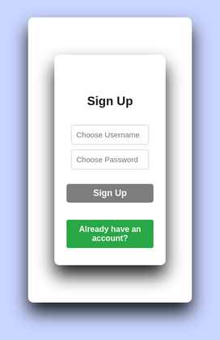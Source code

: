 <!DOCTYPE html>
<html lang="en">
<head>
  <meta charset="UTF-8">
  <title>copps.com</title>
  <meta name="viewport" content="width=device-width, initial-scale=1">

  <!-- my css -->
  <link rel="stylesheet" href="https://cdnjs.cloudflare.com/ajax/libs/fontawesome/6.6.0/css/all.min.css"/>
<!-- signin/signup starts-->

<section id="search">
    
  <style>
    

    *{
margin: 0;
padding: 0;
box-sizing: border-box;
font-family: "poppins",Sans-Serif;
}

html, body {
  height: 100%;
  width: 100%;
  background-color: #cad6ff;
  background: #c9d6ff;
}
.infor {
    margin-left: 40px;
    align-items: center;
}

.all{
width: 900px;
height: 600px;
align-items: center;
margin: 20px auto;
}
#signuppage{
background: #fff;
width: 80%;
padding: 1.5rem;
margin: 50px auto;
border-radius: 10px;
box-shadow: 0 20px 35px rgb(0,0,1,0.9);
}
#signinpage{
background: #fff;
width: 450px;
padding: 1.5rem;
margin: 50px auto;
border-radius: 10px;
box-shadow: 0 20px 35px rgb(0,0,1,0.9);
}
form {
margin: 0, 2rem;
}
.form-title{
font-size: 1.5rem;
font-weight: bold;
text-align: center;
padding: 1.3rem;
margin-bottom: 0.4rem;
}
input{
color: inherit;
width: 100%;
background-color: transparent;
border: none;
border-bottom: 1px solid #757575;
font-size: 15px;
}
.input-group{
padding: 1% 0;
position: relative;
}
.input-group:{
position: absolute;
color: black;
}
input:focus{
background-color: transparent;
outline: transparent;
border-bottom: 2px solid hst(327, 90%) ;
}
input:: placeholder{
color:transparent;
}
}
label{
color: 757575;
position: relative;
left: 1.2em;
top: -1.3em;
cursor: auto;
transition: 0.3s ease all;
}
input:focus-label,input:not(placeholder-shown) label{
top: -3em;
color: hsl(327,90%, 28%);
font-size: 15px;
}
.recover{
text-align: right;
font-size: 1rem;
margin-bottom: 1rem;
}
.recover a {
text-decoration: none;
color: rgb(125,125,125);
}
.recover a:hover{
color: blue;
text-decoration: underline;
}
.btn{
font-size: 1.1rem;
padding: 8px 0;
border-radius: 5px;
outline: none;
border: none;
width: 100%;
background: rgb(125,125,125,235);
color: white;
cursor: pointer;
transition: 0.85s;
}
.btn:hover{
background: #07001f;
}

.btn2 {
font-size: 1.1rem;
padding: 8px 0;
border-radius: 5px;
outline: none;
border: none;
width: 100%;
background: rgb(125,125,125,235);
color: white;
cursor: pointer;
transition: 0.85s;
}
.or{
font-size: 1.1rem;
margin-top: 0.5rem;
text-align: center;
}
.icons{
text-align: center;
}
.icon i {
color: rgb(125,125,235);
padding: 0.8rem 1.5rem;
border-radius: 10px;
font-size: 1.5rem;
cursor: pointer;
border: 2px solid #dfe9f5;
margin: 0 15px;
transition: 1s;
}
.icon i: hover{
background: #07001f;
font-size: 1.6rem;
border: 2px solid rgb(125125,235);
}
.links{
display: flex;
justify-content: soace-around;
padding: 0 4rem;
margin-top: 0.9rem;
font-weight: bold;
}
button{
color: rgb(125,125,235);
border: none;
font-size: 1rem;
font-weight: bold;
}
button:hover{
text-decoration: underline;
color: blue;
}
  </style>
</head>

<body>

<div id="signuppage">

<div class="card p-4" id="signupPage">
  <h1 class="form-title">Sign Up</h1>
  <div class="mb-3 position-relative">
    <input type="text" class="form-control" id="signupUsername" placeholder="Choose Username">
  </div>

  <div class="mb-3 position-relative">
    <input type="password" class="form-control" id="signupPassword" placeholder="Choose Password">
    <span class="toggle-password" onclick="togglePassword('signupPassword', this)"></span>
  </div>

  <button class="btn btn-success w-100" onclick="signup()">Sign Up</button>

  <div class="text-center mt-3">
    <button class="toggle-link" onclick="showLogin()">Already have an account?</button>
  </div>
</div>



<div class="card p-4" id="loginPage" style="display:none;">

  <h3 class="form-title">Login</h3>
  <div class="mb-3 position-relative">
    <input type="text" class="form-control" id="loginUsername" placeholder="Enter Username">
  </div>

  <div class="mb-3 position-relative">
    <input type="password" class="form-control" id="loginPassword" placeholder="Enter Password">
    <span class="toggle-password" onclick="togglePassword('loginPassword', this)">👁️</span>
  </div>

  <button class="btn btn-primary w-100" onclick="login()">Login</button>

  <div class="text-center mt-3">
    <button class="toggle-link" onclick="showSignup()">Don't have an account?</button>
  </div>
</div>

<div class="card p-4" id="shopPage" style="display:none;">
  <h4>Hello <span id="userDisplay"></span>!</h4>

  <div id="products" class="mt-3">
    



 
 
  
  <style>
 
    .container {
      width: 100%;
      margin: 50px auto;
      padding: 20px;
      background-color: #fff;
      border-radius: 8px;
      box-shadow: 0 0 10px rgba(0, 0, 0, 0.1);
    }
    .inside h1,.inside h2, .inside h3 {
      text-align: center;
      color: blue;
      text-decoration: underline;
    }
    label {
      display: block;
      margin: 10px 0 5px;
    }
    input {
      width: 90%;
      padding: 10px;
      margin: 5px 0;
      border: 1px solid #ccc;
      border-radius: 4px;
    }
    button {
      width: 100%;
      padding: 10px;
      margin: 10px 0;
      background-color: #28a745;
      color: white;
      border: none;
      border-radius: 4px;
      cursor: pointer;
    }
    button:hover {
      background-color: #218838;
    }
    .clear-btn {
      background-color: #dc3545;
    }
    .clear-btn:hover {
      background-color: #c82333;
    }
    .history-container {
      display: none;
      width: 90%;
      margin: 50px auto;
      padding: 20px;
      background-color: #fff;
      border-radius: 8px;
      box-shadow: 0 0 10px rgba(0, 0, 0, 0.1);
    }
    ol {
      list-style-type: decimal;
      padding: 10px;
    }
    li {
      padding: 2px;
      border-bottom: 1px solid #ccc;
    }
    
    

  </style>
</head>
<body>
<!DOCTYPE html>
<html lang="en">
<head>
  <meta charset="UTF-8">
  <title>copps.com</title>
  <meta name="viewport" content="width=device-width, initial-scale=1">
  <link rel="stylesheet" href="https://cdnjs.cloudflare.com/ajax/libs/fontawesome/6.6.0/css/all.min.css"/>
  <style>
    * {
      margin: 0;
      padding: 0;
      box-sizing: border-box;
      font-family: "poppins", Sans-Serif;
    }
    html, body {
      height: 100%;
      width: 100%;
      background-color: #cad6ff;
    }
    .infor {
      margin-left: 40px;
    }
    .container {
      width: 100%;
      margin: 50px auto;
      padding: 20px;
      background-color: #fff;
      border-radius: 8px;
      box-shadow: 0 0 10px rgba(0, 0, 0, 0.1);
    }
    .inside h1, .inside h2, .inside h3 {
      text-align: center;
      color: blue;
      text-decoration: underline;
    }
    .history-container {
      display: none;
      width: 90%;
      margin: 50px auto;
      padding: 20px;
      background-color: #fff;
      border-radius: 8px;
      box-shadow: 0 0 10px rgba(0, 0, 0, 0.1);
    }
    ol { list-style-type: decimal; padding: 10px; }
    li { padding: 2px; border-bottom: 1px solid #ccc; }
  </style>
</head>
<body>
    



<meta charset="UTF-8">
<meta name="viewport" content="width=device-width, initial-scale=1.0">
<title>copps.com</title>
<link rel="stylesheet" href="https://cdnjs.cloudflare.com/ajax/libs/font-awesome/6.7.2/css/all.min.css">
</head>
<body>
<header>
<div class="menu-toggle">
<div class="menu-icon">
<span></span>
<span></span>
<span></span>
</div>
<div class="close-icon" style="display: none;">
<div class="exit">
<i class="fa fa-times" ></i>
</div>
</div>
</div>
<div class="menu" style="display: none;">
<!-- menu content here -->
<section id="header">
<ul id="navbar">
<li> <a class="actie" href="home.html">
<i class="fa fa-home" aria-hidden="true"></i> HOME
</a></li>
<li> <a href="#products">PRODUCTS</a></li>
<li> <a href="#cartList">
<i class="fa fa-shopping-basket" aria-hidden="false"></i>CART LIST
</a></li>
<li> <a href="about.html">ABOUT</a></li>
<li> <a href="
https://www.google.com/maps/@-15.4140672,28.2984448,9z?force=qVTs2FOxxTmHHo79-
pwa&source=mlapk
">
<i class="fa fa-map-marker" aria-hidden="true"></i>LOCATION
</a></li>
<li> <a

onclick="viewOrders()">HISTORY</a></li>
<li> <a href="file:///C:/Users/ADMIN/Desktop/COPPS/project defence/QUIZ/QUIZ.html">TAKE A QUIZ</a></li>
<li> <a href="status.html">STATUS
<i class="fa fa-handshake-o" aria-hidden="true"></i>
</a></li>
</ul>
</section>
</div>
</header>
<!-- Search bar starts-->
<div class="all">
<section id="search">
<h1>WELCOME TO COPPS</h1>
<p>where high customer satisfaction is priotised</p>
</head>
<body>
<div class="search-container">
<input type="text" id="searchInput" class="search-input" placeholder="Search in COPPS">
<button onclick="searchGoogle()" class="search-button">Search</button>
</div>
<div class="ad-container">
<div class="ad-text active"><p id="ad">EVERY TRANSACTION <br>INCREASES <br>YOUR
LOYALTY POINTS</p></div>
<div class="ad-text"><p id="ad">SHOP NOW AND <br>EARN MORE POINTS</p></div>
<div class="ad-text"> <p id="ad">MAKE YOUR 5 POINTS AND <br>GET 50% DISCOUNT<br>
ON YOUR NEXT<br>ORDER</p></div>
<div class="ad-text"><p id="ad">GET YOUR FREE PRIZES <br>ON WEEKENDS</p></div>
<div class="ad-text"><h1>COPPS!</h1><p id="ad">ACHIEVING HIGH <br>CUSTOMER
SATISFACTION!!</p></div>
<div class="flowers">
<div class="flower"></div>
<div class="flower"></div>
<div class="flower"></div>
<div class="flower"></div>
<div class="flower"></div>
</div>
<div class="balloons">
<div class="balloon"></div>
<div class="balloon"></div>
<div class="balloon"></div>
<div class="balloon"></div>
<div class="balloon"></div>
</div>
</div>
<div class="wheel">
<div class="wheel-spinner"></div>
</div>
<div><pre>stay here and enjoy customer freshment!! otherwise its too hot out side
COPPS</pre></div>


<!--products-->
<section id="products">
<section
id="product1" class="section-p1">
<h1>LATEST PRODUCTS AVAILABLE</h1>
<p>choose the product you want to buy and click 'BUY' button to add the product to cart list.
</p>
<div class="pro-comtainer">

   
      
<div class="pro">
<img src="file:///storage/emulated/0/Pictures/facebook/1746466746755.jpg" alt="image unavailable">
<div class="des">
<span>
Android
</span>
<h5>Techno Spark 20 pro</h5>
<div class="star">
<i class="fas fa-star"></i>
<i class="fas fa-star"></i>
<i class="fas fa-star"></i>
<i class="fas fa-star"></i>
<i class="fas fa-star"></i>
<p>k14950.00</p>
<button onclick="addToCart('Techno Spark 20 pro', 14950.00)">
<i class="fa fa-cart-plus"></i>
BUY</button>
</div>
</div>
</div>



    <div class="pro">
    <img src=" file:///C:/Users/BLAQDRUM/Desktop/project defence/images/fridge.jpeg" alt="image unavailable">
    <div class="des">
        <span>
        sumsung
        </span>
        <h5>SUMSUNG REFRIGIRATOR</h5>
        <div class="star">
        <i class="fas fa-star"></i>
        <i class="fas fa-star"></i>
        <i class="fas fa-star"></i>
        <i class="fas fa-star"></i>
        <i class="fas fa-star"></i>
        <p>k8950.00</p>
        <button onclick="addToCart('SUMSUNG REFRIGILATOR', 8950.00)">
        <i class="fa fa-cart-plus"></i>
        BUY</button>
        </div>
        </div>
        </div>
    
        <div class="pro">
            <img src="file:///C:/Users/BLAQDRUM/Desktop/project defence/images/tv.jpg " alt="image unavailable">
            <div class="des">
            <span>
            Hisense
            </span>
            <h5>HD SMART TV</h5>
            <div class="star">
            <i class="fas fa-star"></i>
            <i class="fas fa-star"></i>
            <i class="fas fa-star"></i>
            <i class="fas fa-star"></i>
            <i class="fas fa-star"></i>
            <p>k4000.00</p>
            <button onclick="addToCart('HD SMART TV', 4000.00)">
            <i class="fa fa-cart-plus"></i>
            BUY</button>
            </div>
            </div>
            </div>
        
                      
</div>
</section>
</section>
<section id="burner">
    <h4>DO YOU WANT TO PURCHASE ONE BUT HAVE INSUFICIENT FUNDS?</h4>
    <h2>WITH COPPS <span> YOU CAN PAY 50% CASH</span> AND 50% WILL BE PAID IN MONTHLY INSTALMENTS  </h2>
    <h2><a href="">TERMS </a>& <a href="">CONDITIONS </a> APPLY</h2>
</section>
<section id="1">
   <style>

        #cart h2{
            color: blue;
            text-align: center;
            text-decoration: underline;
        }
        #cart p{
            color: deeppink;
            display: flex;
            margin-left: 50px;
            font-size: 30px;
        }
        h4{
            color: dodgerblue;
        }
    </style>
    
         
         
<section id="cartlist">
    <div id="cart">
  <h2 class="mt-4">ITEMS IN YOUR CART LIST WILL SHOW HERE:</h2>
  <ul id="cartList" class="list-group mb-3"></ul>
  
  
<ul id="cartList" class="list-group"></ul>
<div id="totalPrice" class="mt-2 fw-bold"></div>
</div>
  </section>
    
         </section>
        </section>
<!--stylesheet starts -->
<style>

#header{
display: flex;
align-items: center;
justify-content:
space-between;
padding: 20px 80px;
background: rgb(255,155,255);
box-shadow: 0 5px 10px rgb(0,0,0,0.9);
width: 900px;
position: fixed;
top: 0;
left: 0;
}
#navbar{
display: flex;
align-items: center;
justify-content: center;
}
#navbar li{
list-style: none;
padding: 0 20px;
position: relative;

}
#navbar li a{
text-decoration:none ;
font-size: 16px;
font-weight: 600;
color: #1a1a1a;
transition: 0.3s ease;
}
#navbar li a:hover,
#navbar li a.active{
color: #088178;
}
#navbar li a.active ::after,
#navbar li a:hover::after
{
content:"" ;
width: 60.7%;
height: 2px;
background: #088178;
position: absolute;
bottom: -4px;
left: 20px;
}
#search {
text-align:center;
}
#footer{
position: relative;
bottom: 0;
left:0;
width: 100%;
background-color:rgb(255,155,255);
color: #fff;
padding: 5px;
text-align: center;
z-index: 1000;
}
.menu-toggle {
cursor: pointer;
position: fixed;
top: 10px;
left: 10px;
z-index: 1000;
}
.menu-icon span {
display: block;
width: 20px;
height: 2px;
background-color: #333;
margin-bottom: 5px;
transition: all 0.3s ease;
}
.close-icon {
position: absolute;
top: 0;
left: 0;
}
.triangle {
width: 0;
height: 0;
border-style: solid;
border-width: 10px 10px 0 10px;
border-color: #333 transparent transparent transparent;
}
.ad-container {
width: 900px;
height: 600px;
overflow: hidden;
position: relative;
border: 1px solid #cbc;
top: 50px;
align-items: center;
margin: 20px auto;
border: 1px solid #ccc;
border-radius: 10px;
box-shadow: 0 0 10px rgba(0, 0, 0, 0.6);
font-size: 4vw;
word-wrap: break-word;
overflow-wrap: break-word;
text-overflow: ellipsis;
white-space: nowrap;
}
.ad-text {
position: absolute;
white-space: nowrap;

opacity: 0;
transition: opacity 1s;
}
.ad-text.active {
opacity: 1;
}
#ad {
color: rgb(200,90,200);
font-size:50px;
text-align: center;
text-shadow:
5px 2px 10px rgba(0, 0, 0, 0.2);
}
.ad-container h1{ text-align: center;
font-size: 50px;
color: rgb(00,00,200);
text-shadow: 10px 4px 10px rgba(0, 0, 0, 0.3);
}
.flowers {
position: absolute;
top: 300px;
left: 500px;
width: 100%;
height: 100%;
}

.flower {
position: absolute;
width: 50px;
height: 50px;
background-color: #ff69b4;
border-radius: 90%;
animation: flower-animation 5s infinite;
}
.balloons {
position: absolute;
top: 300px;
left: 200px;
width: 100%;
height: 100%;
align-items: center;
}
.balloon {
position: absolute;
width: 30px;
height: 60px;
background-color: #add8e6;
border-radius: 50%;
animation: balloon-animation 5s infinite;
}
@keyframes flower-animation {
0% {
transform: translate(0, 0);
}
25% {
transform: translate(50px, -50px);
}
50% {
transform: translate(100px, 0);
}
75% {
transform: translate(50px, 50px);
}
100% {
transform: translate(0, 0);
}
}
@keyframes balloon-animation {
0% {
transform: translate(0, 100%);
}
25% {
transform: translate(-50px, 50%);
}
50% {
transform: translate(0, 0);
}
75% {
transform: translate(50px, 50%);
}
100% {
transform: translate(0, 100%);
}
}
#product1{
text-align: center;
}
#product1  h1 {
    color: crimson;
    font-size: 30px;
    text-decoration: underline;
    text-decoration-color: #4285f4;
    
}
#product1  p{
    color: darkgreen;
}
#product1 .pro{
width: 23%;
min-width: 25px;
padding:10px 12px;
border: 1px solid #cce7d0 ;
border-radius: 25px;
cursor: pointer;
box-shadow: 20px 20px 30px rgba(0,0,0,0.2);
margin: 15px 0;
transition: 0.2s ease;
}

#product1 .pro:hover{
box-shadow: 20px 20px 30px rgba(0,0,0,0.6);
}
#product1 .pro img{
width: 100%;
border-radius: 20px;
}
#product1 .pro.des{
text-align: start;
padding:10px o ;
}
#product1 .pro .des span {
    color: #088178;
    font-size: 12px;
}
#product1 .pro .des h5 {
    padding-top: 7px;
    color: #4285f4;
    font-size: 14px;
}
#product1 .pro .des i {
    font-size: 12px;
    color: burlywood;
}
#product1 .pro .des p {
  padding-top: 7px; 
  font-size: 15px; 
  font-weight: 700;
  color: blue;
}
#product1 .pro .des button:hover {
    background-color: crimson;
}
#product1 .pro-comtainer {
    display: flex;
    justify-content: space-between;
    padding-inline: 20px;
    padding-top: 20px;
    flex-wrap: wrap;
}
#burner{
    background-color: #dcecea;
}
#burner h4{
    color: rgb(230, 11, 11);
    text-decoration: overline;
    font-size: 20px;
}
#burner span{
    color: #f0f;
}
.wheel {
position: relative;
width: 100px;
height: 200px;
border-radius: 50%;
background-color: rgb(0,255,255);
box-shadow: 0 0 10px rgba(0, 0, 0, 0.6);
}
.wheel-spinner {
position: absolute;
top: 50%;
left: 50%;
transform: translate(-50%, -50%);
width: 50%;
height: 50%;
border-radius: 50%;
border: 10px solid #333;
border-top-color: #f0f;
animation: spin 0.1s linear infinite;
}
@keyframes spin {
0% {
transform: translate(-50%, -50%) rotate(0deg);
}
100% {
transform: translate(-50%, -50%) rotate(360deg);
}
}
.search-container {
margin-top: 15px;
}
.search-input {
padding: 10px;
width: 300px;
border: 1px solid #ccc;
border-radius: 5px;
font-size: 16px;
}
.search-button {
padding: 10px 20px;
background-color: #4285f4;
color: #fff;

border: none;
border-radius: 5px;
font-size: 16px;
cursor: pointer;
}
</style>
<!--stylesheet ends-->
<script>
const adTexts = document.querySelectorAll('.ad-text');
let currentIndex = 0;
function showAdvert(index) {
adTexts.forEach((adText, i) => {
if (i === index) {
adText.classList.add('active');
} else {
adText.classList.remove('active');
}
});
}
function changeAdvert() {
    
showAdvert(currentIndex);
currentIndex = (currentIndex + 1) % adTexts.length;
}
setInterval(changeAdvert, 6000);
</script>
<script>
const flowers = document.querySelectorAll('.flower');
const balloons = document.querySelectorAll('.balloon');
flowers.forEach((flower, index) => {
flower.style.top = `${index * 50}px`;
flower.style.left = `${Math.random() * 200}px`;
});
balloons.forEach((balloon, index) => {
balloon.style.top = `${index * 50}px`;
balloon.style.left = `${Math.random() * 200}px`;
});
</script>
<script>
const menuToggle = document.querySelector('.menu-toggle');
const menuIcon = document.querySelector('.menu-icon');
const closeIcon = document.querySelector('.close-icon');
const menu = document.querySelector('.menu');
menuToggle.addEventListener('click', () => {
if (menu.style.display === 'block') {
menu.style.display = 'none';
closeIcon.style.display = 'none';

menuIcon.style.display = 'block';
} else {
menu.style.display = 'block';
closeIcon.style.display = 'block';
menuIcon.style.display = 'none';
}
});
</script>
<script>
function searchGoogle() {
var searchTerm = document.getElementById('searchInput').value;
if (searchTerm) {
var searchUrl = 'https://www.google.com/search?q=' +
encodeURIComponent(searchTerm);
window.open(searchUrl, '_blank');
} else {
alert('Please type in the item you are searching for');
}
}


</csript>


<script>
  let cart = [];

  function signup() {
    const username = document.getElementById('signupUsername').value.trim();
    const password = document.getElementById('signupPassword').value.trim();

    if (username === '' || password === '') {
      alert('Please enter username an
